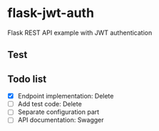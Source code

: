 # flask-jwt-auth
Flask REST API example with JWT authentication

## Test


## Todo list
- [x] Endpoint implementation: Delete
- [ ] Add test code: Delete
- [ ] Separate configuration part
- [ ] API documentation: Swagger